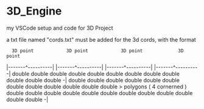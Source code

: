 # 3D_Engine
my VSCode setup and code for 3D Project

a txt file named "cords.txt" must be added for the 3d cords, with the format

      3D point            3D point            3D point             3D point      
|-------^----------| |-------^----------| |-------^----------| |-------^----------|
double double double double double double double double double double double double  -|
double double double double double double double double double double double double    >  polygons ( 4 cornerned )
double double double double double double double double double double double double  -|
